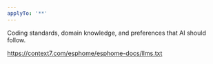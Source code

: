 ```yaml
---
applyTo: '**'
---
```

Coding standards, domain knowledge, and preferences that AI should follow.

https://context7.com/esphome/esphome-docs/llms.txt